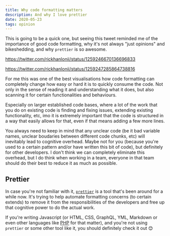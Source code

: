 ```yaml
---
title: Why code formatting matters
description: And why I love prettier
date: 2020-05-23
tags: opinion
---
```


This is going to be a quick one, but seeing this tweet reminded me of the importance of good code formatting, why it's not always "just opinions" and bikeshedding, and why `prettier` is so awesome.

https://twitter.com/rickhanlonii/status/1259246670136696833

https://twitter.com/rickhanlonii/status/1259247285864738816

For me this was one of the best visualisations how code formatting can completely change how easy or hard it is to quickly consume the code. Not only in the sense of reading it and understanding what it does, but also scanning it for certain functionalities and behaviours.

Especially on larger established code bases, where a lot of the work that you do on existing code is finding and fixing issues, extending existing functionality, etc, imo it is extremely important that the code is structured in a way that easily allows for that, even if that means adding a few more lines.

You always need to keep in mind that any unclear code (be it bad variable names, unclear boudaries between different code chunks, etc) will inevitably lead to cognitive overhead. Maybe not for you (because you're used to a certain pattern and/or have written this bit of code), but definitely for other developers. I don't think we can completely eliminate this overhead, but I do think when working in a team, everyone in that team should do their best to reduce it as much as possible.

## Prettier

In case you're not familiar with it, [`prettier`](https://prettier.io/) is a tool that's been around for a while now. It's trying to help automate formatting concerns (to certain extends) to remove it from the responsibilities of the developers and free up that cognitive power to do the actual work.

If you're writing Javascript (or HTML, CSS, GraphQL, YML, Markdown or even other languages like [PHP](https://github.com/prettier/plugin-php) for that matter), and you're not using `prettier` or some other tool like it, you should definitely check it out 😊
